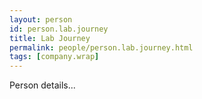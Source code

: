 ```yaml
---
layout: person
id: person.lab.journey
title: Lab Journey
permalink: people/person.lab.journey.html
tags: [company.wrap]
---
```


Person details...